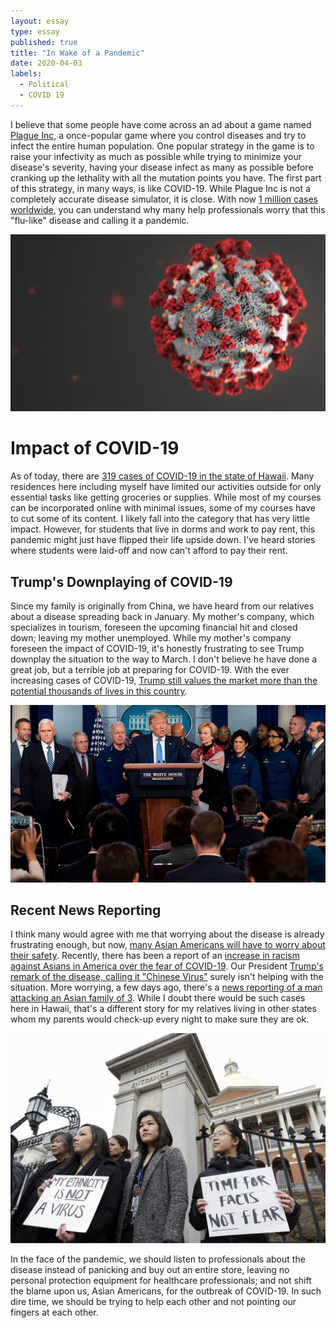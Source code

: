 ```yaml
---
layout: essay
type: essay
published: true
title: "In Wake of a Pandemic"
date: 2020-04-03
labels:
  - Political
  - COVID 19
---
```

I believe that some people have come across an ad about a game named [Plague Inc](https://www.ndemiccreations.com/en/22-plague-inc), a once-popular game where you control diseases and try to infect the entire human population. One popular strategy in the game is to raise your infectivity as much as possible while trying to minimize your disease's severity, having your disease infect as many as possible before cranking up the lethality with all the mutation points you have. The first part of this strategy, in many ways, is like COVID-19. While Plague Inc is not a completely accurate disease simulator, it is close. With now [1 million cases worldwide](https://www.worldometers.info/coronavirus/#countries), you can understand why many help professionals worry that this "flu-like" disease and calling it a pandemic.

<img class = "ui floated image" src = "/images/essay/2020-04-03/covid19.png">

# Impact of COVID-19
As of today, there are [319 cases of COVID-19 in the state of Hawaii](https://www.hawaiinewsnow.com/2020/04/03/third-coronavirus-related-death-reported-hawaii/). Many residences here including myself have limited our activities outside for only essential tasks like getting groceries or supplies. While most of my courses can be incorporated online with minimal issues, some of my courses have to cut some of its content. I likely fall into the category that has very little impact. However, for students that live in dorms and work to pay rent, this pandemic might just have flipped their life upside down. I've heard stories where students were laid-off and now can't afford to pay their rent.

<div class="ui embed" data-source="youtube" data-id="NezEbDx4B9A"/>

## Trump's Downplaying of COVID-19
Since my family is originally from China, we have heard from our relatives about a disease spreading back in January. My mother's company, which specializes in tourism, foreseen the upcoming financial hit and closed down; leaving my mother unemployed. While my mother's company foreseen the impact of COVID-19, it's honestly frustrating to see Trump downplay the situation to the way to March. I don't believe he have done a great job, but a terrible job at preparing for COVID-19. With the ever increasing cases of COVID-19, [Trump still values the market more than the potential thousands of lives in this country](https://www.cnn.com/2020/03/27/politics/fauci-trump-easter-coronavirus-pandemic/index.html).

<img class = "ui floated image" src = "/images/essay/2020-04-03/trump.jpg">

## Recent News Reporting
I think many would agree with me that worrying about the disease is already frustrating enough, but now, [many Asian Americans will have to worry about their safety](https://abcnews.go.com/US/fbi-warns-potential-surge-hate-crimes-asian-americans/story?id=69831920). Recently, there has been a report of an [increase in racism against Asians in America over the fear of COVID-19](https://www.npr.org/2020/03/27/822383360/asian-americans-are-blamed-by-some-for-covid-19-outbreak). Our President [Trump's remark of the disease, calling it "Chinese Virus"](https://www.nbcnews.com/news/asian-america/trump-tweets-about-coronavirus-using-term-chinese-virus-n1161161) surely isn't helping with the situation. More worrying, a few days ago, there's a [news reporting of a man attacking an Asian family of 3](https://www.dallasnews.com/news/crime/2020/04/01/fbi-says-texas-stabbing-that-targeted-asian-american-family-was-hate-crime-fueled-by-coronavirus-fears/). While I doubt there would be such cases here in Hawaii, that's a different story for my relatives living in other states whom my parents would check-up every night to make sure they are ok.

<img class = "ui floated image" src = "/images/essay/2020-04-03/washington_post.jpg">

In the face of the pandemic, we should listen to professionals about the disease instead of panicking and buy out an entire store, leaving no personal protection equipment for healthcare professionals; and not shift the blame upon us, Asian Americans, for the outbreak of COVID-19. In such dire time, we should be trying to help each other and not pointing our fingers at each other.
